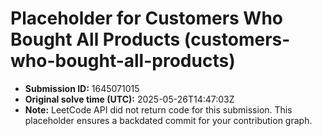 # Placeholder for Customers Who Bought All Products (customers-who-bought-all-products)

- **Submission ID:** 1645071015
- **Original solve time (UTC):** 2025-05-26T14:47:03Z
- **Note:** LeetCode API did not return code for this submission.
  This placeholder ensures a backdated commit for your contribution graph.
